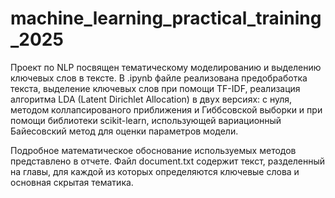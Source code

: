 # machine_learning_practical_training_2025
Проект по NLP посвящен тематическому моделированию и выделению ключевых слов в тексте. В .ipynb файле реализована предобработка текста, выделение ключевых слов при помощи TF-IDF, реализация алгоритма LDA (Latent Dirichlet Allocation) в двух версиях: с нуля, методом коллапсированого приближения и Гиббсовской выборки и при помощи библиотеки scikit-learn, использующей вариационный Байесовский метод для оценки параметров модели.

Подробное математическое обоснование используемых методов представлено в отчете. Файл document.txt содержит текст, разделенный на главы, для каждой из которых определяются ключевые слова и основная скрытая тематика.


